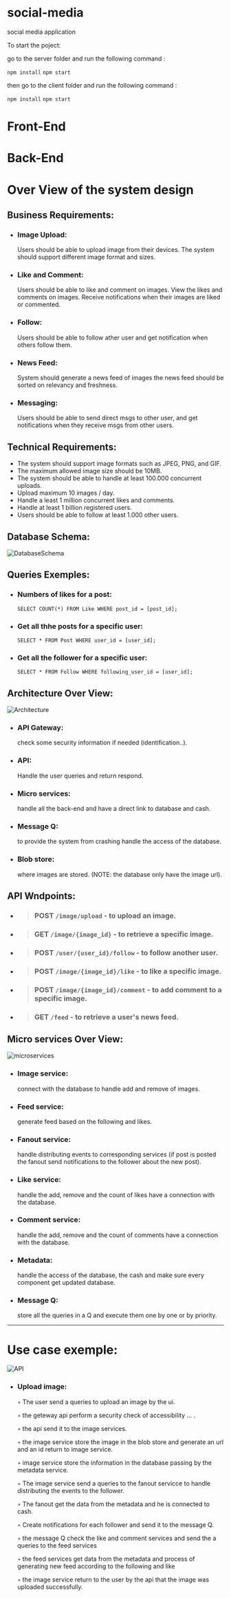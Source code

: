 # social-media

social media application

To start the poject:

go to the server folder and run the following command :

`npm install`
`npm start`

then go to the client folder and run the following command :

`npm install`
`npm start`

# Front-End

# Back-End

# Over View of the system design

## Business Requirements:

- ### Image Upload:
	Users should be able to upload image from their devices. The system should support different image format and sizes.
- ### Like and Comment:
	Users should be able to like and comment on images. View the likes and comments on images. Receive notifications when their images are liked or commented.
- ### Follow:
	Users should be able to follow ather user and get notification when others follow them.
- ### News Feed:
	System should generate a news feed of images the news feed should be sorted on relevancy and freshness.
- ### Messaging:     
	Users should be able to send direct msgs to other user, and get notifications when they receive msgs from other users.
	
## Technical Requirements:
    
-  The system should support image formats such as JPEG, PNG, and GIF.
- The maximum allowed image size should be 10MB.
- The system should be able to handle at least 100.000 concurrent uploads.
- Upload maximum 10 images / day.
- Handle a least 1 million concurrent likes and comments.
- Handle at least 1 billion registered users.
- Users should be able to follow at least 1.000 other users.

## Database Schema:


![DatabaseSchema](https://github.com/chagna-yassine/social-media/assets/109078003/1d5bad97-b2eb-4820-bbcc-e57117c2b54a)


## Queries Exemples:
- ### Numbers of likes for a post:
	`SELECT COUNT(*) FROM Like WHERE post_id = [post_id];`
- ### Get all thhe posts for a specific user:
	`SELECT * FROM Post WHERE user_id = [user_id];`
- ### Get all the follower for a specific user:
	`SELECT * FROM Follow WHERE following_user_id = [user_id];`
	
## Architecture Over View:


![Architecture](https://github.com/chagna-yassine/social-media/assets/109078003/dcc52716-a8ed-46ea-804c-f651bc5f6c57)


- ### API Gateway: 
	check some security information if needed (identification..).
      
- ### API:
	 Handle the user queries and return respond.

- ### Micro services: 
	handle all the back-end and have a direct link to database and cash.

- ### Message Q:
	to provide the system from crashing handle the access of the database.

- ### Blob store: 
	where images are stored. (NOTE: the database only have the image url).

## API Wndpoints:

- > ### POST `/image/upload`  - to upload an image.
- > ### GET `/image/{image_id}` - to retrieve a specific image.
- > ### POST `/user/{user_id}/follow` - to follow another user.
- > ### POST `/image/{image_id}/like` - to like a specific image.
- > ### POST `/image/{image_id}/comment` - to add comment to a specific image.
- > ### GET `/feed` - to retrieve a user's news feed.


## Micro services Over View:



![microservices](https://github.com/chagna-yassine/social-media/assets/109078003/76f9e61f-0267-429c-8798-7b03c8087b43)



- ### Image service: 
	connect with the database to handle add and remove of images.
      
- ### Feed service: 
	generate feed based on the following and likes.
      
- ### Fanout service: 
	handle distributing events to corresponding services (if post is posted the fanout send notifications to the follower about the new post).
      
- ### Like service: 
	handle the add, remove and the count of likes have a connection with the database.
      
- ### Comment service: 
	handle the add, remove and the count of comments have a connection with the database.
      
- ### Metadata: 
	handle the access of the database, the cash and make sure every component get updated database.
      
- ### Message Q: 
	store all the queries in a Q and execute them one by one or by priority. 
	
	
	
* * *
# Use case exemple:


![API](https://github.com/chagna-yassine/social-media/assets/109078003/743f8e25-aa91-4e16-afe5-ce95995bcfb2)


 - ### Upload image:
	 
	◦ The user send a queries to upload an image by the ui.

	◦ the geteway api perform a security check of accessibility … .

	◦ the api send it to the image services.

	◦ the image service store the image in the blob store and generate an url and an id return to image service.

	◦ image service store the information in the database passing by the metadata service.

	◦ The image service send a queries to the fanout servicce to handle distributing the events to the follower.

	◦ The fanout get the data from the metadata and he is connected to cash.

	◦ Create notifications for each follower and send it to the message Q.

	◦ the message Q check the like and comment services and send the a queries to the feed services

	◦ the feed services get data from the metadata and process of generating new feed according to the following and like

	◦ the image service return to the user by the api that the image was uploaded successfully.
